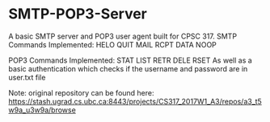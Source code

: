 # SMTP-POP3-Server
A basic SMTP server and POP3 user agent built for CPSC 317.
SMTP Commands Implemented:
HELO
QUIT
MAIL
RCPT
DATA
NOOP

POP3 Commands Implemented: 
STAT
LIST
RETR
DELE
RSET
As well as a basic authentication which checks if the username and password are in user.txt file

Note: original repository can be found here: https://stash.ugrad.cs.ubc.ca:8443/projects/CS317_2017W1_A3/repos/a3_t5w9a_u3w9a/browse 
